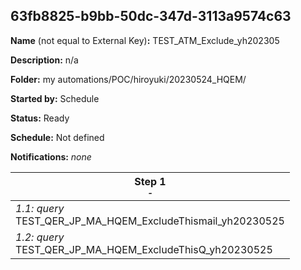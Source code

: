 ## 63fb8825-b9bb-50dc-347d-3113a9574c63

**Name** (not equal to External Key)**:** TEST_ATM_Exclude_yh202305

**Description:** n/a

**Folder:** my automations/POC/hiroyuki/20230524_HQEM/

**Started by:** Schedule

**Status:** Ready

**Schedule:** Not defined

**Notifications:** _none_


| Step 1<br>_<small>-</small>_ |
| --- |
| _1.1: query_<br>TEST_QER_JP_MA_HQEM_ExcludeThismail_yh20230525 |
| _1.2: query_<br>TEST_QER_JP_MA_HQEM_ExcludeThisQ_yh20230525 |
